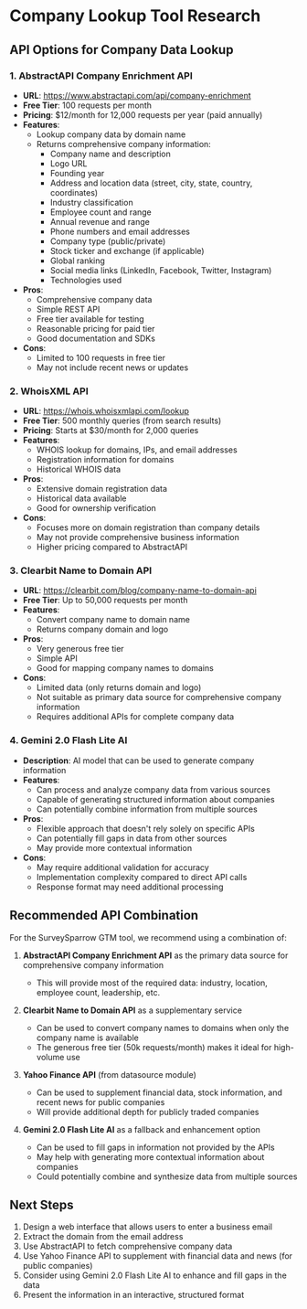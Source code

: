 # Company Lookup Tool Research

## API Options for Company Data Lookup

### 1. AbstractAPI Company Enrichment API
- **URL**: https://www.abstractapi.com/api/company-enrichment
- **Free Tier**: 100 requests per month
- **Pricing**: $12/month for 12,000 requests per year (paid annually)
- **Features**:
  - Lookup company data by domain name
  - Returns comprehensive company information:
    - Company name and description
    - Logo URL
    - Founding year
    - Address and location data (street, city, state, country, coordinates)
    - Industry classification
    - Employee count and range
    - Annual revenue and range
    - Phone numbers and email addresses
    - Company type (public/private)
    - Stock ticker and exchange (if applicable)
    - Global ranking
    - Social media links (LinkedIn, Facebook, Twitter, Instagram)
    - Technologies used
- **Pros**:
  - Comprehensive company data
  - Simple REST API
  - Free tier available for testing
  - Reasonable pricing for paid tier
  - Good documentation and SDKs
- **Cons**:
  - Limited to 100 requests in free tier
  - May not include recent news or updates

### 2. WhoisXML API
- **URL**: https://whois.whoisxmlapi.com/lookup
- **Free Tier**: 500 monthly queries (from search results)
- **Pricing**: Starts at $30/month for 2,000 queries
- **Features**:
  - WHOIS lookup for domains, IPs, and email addresses
  - Registration information for domains
  - Historical WHOIS data
- **Pros**:
  - Extensive domain registration data
  - Historical data available
  - Good for ownership verification
- **Cons**:
  - Focuses more on domain registration than company details
  - May not provide comprehensive business information
  - Higher pricing compared to AbstractAPI

### 3. Clearbit Name to Domain API
- **URL**: https://clearbit.com/blog/company-name-to-domain-api
- **Free Tier**: Up to 50,000 requests per month
- **Features**:
  - Convert company name to domain name
  - Returns company domain and logo
- **Pros**:
  - Very generous free tier
  - Simple API
  - Good for mapping company names to domains
- **Cons**:
  - Limited data (only returns domain and logo)
  - Not suitable as primary data source for comprehensive company information
  - Requires additional APIs for complete company data

### 4. Gemini 2.0 Flash Lite AI
- **Description**: AI model that can be used to generate company information
- **Features**:
  - Can process and analyze company data from various sources
  - Capable of generating structured information about companies
  - Can potentially combine information from multiple sources
- **Pros**:
  - Flexible approach that doesn't rely solely on specific APIs
  - Can potentially fill gaps in data from other sources
  - May provide more contextual information
- **Cons**:
  - May require additional validation for accuracy
  - Implementation complexity compared to direct API calls
  - Response format may need additional processing

## Recommended API Combination

For the SurveySparrow GTM tool, we recommend using a combination of:

1. **AbstractAPI Company Enrichment API** as the primary data source for comprehensive company information
   - This will provide most of the required data: industry, location, employee count, leadership, etc.

2. **Clearbit Name to Domain API** as a supplementary service
   - Can be used to convert company names to domains when only the company name is available
   - The generous free tier (50k requests/month) makes it ideal for high-volume use

3. **Yahoo Finance API** (from datasource module)
   - Can be used to supplement financial data, stock information, and recent news for public companies
   - Will provide additional depth for publicly traded companies

4. **Gemini 2.0 Flash Lite AI** as a fallback and enhancement option
   - Can be used to fill gaps in information not provided by the APIs
   - May help with generating more contextual information about companies
   - Could potentially combine and synthesize data from multiple sources

## Next Steps

1. Design a web interface that allows users to enter a business email
2. Extract the domain from the email address
3. Use AbstractAPI to fetch comprehensive company data
4. Use Yahoo Finance API to supplement with financial data and news (for public companies)
5. Consider using Gemini 2.0 Flash Lite AI to enhance and fill gaps in the data
6. Present the information in an interactive, structured format
